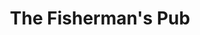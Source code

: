 ---
Name: The Fisherman's Pub
Area: Bingley
Address: Wagon Lane, Bingley
Postcode: BD16 1TS
Web: https://www.fishermansinn.co.uk/
Facebook: https://www.facebook.com/fishermanbingley/
Lat: 
Lng: 
Member: 'no'
Description: The Fisherman's canal side pub and restaurant is situated on the Outskirts
  of Bingley on Wagon Lane.
splash: 
image-credit: 
internal-link: 
internal-link-text: 
LastUpdated: '2023-05-11'
closed-date: 
title: The Fisherman's Pub
permalink: "/venues/the_fishermans_pub.html"
layout: venue_page
---